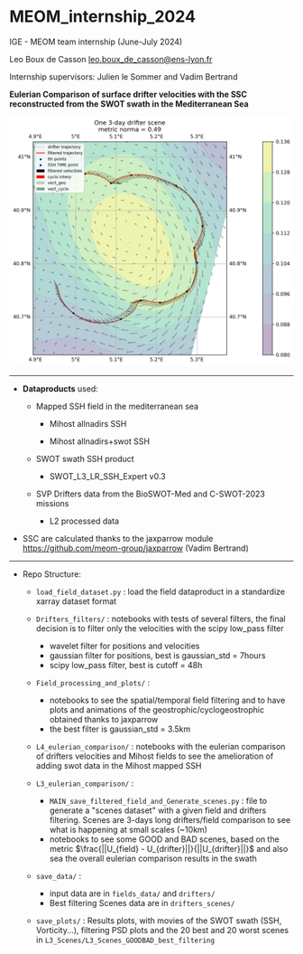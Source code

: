 # MEOM_internship_2024

IGE - MEOM team internship (June-July 2024)

Leo Boux de Casson leo.boux_de_casson@ens-lyon.fr

Internship supervisors: Julien le Sommer and Vadim Bertrand


**Eulerian Comparison of surface drifter velocities with the SSC reconstructed from the SWOT swath in the Mediterranean Sea**

![A 3-day drifter/field comparison](save_plots/L3_Scenes/L3_Scenes_GOODBAD_best_filtering/GOOD_norma_scene_13.png)

  ---

- **Dataproducts** used:  

	- Mapped SSH field in the mediterranean sea

		- Mihost allnadirs SSH

		- Mihost allnadirs+swot SSH

  
	- SWOT swath SSH product
		- SWOT_L3_LR_SSH_Expert v0.3

  
	- SVP Drifters data from the BioSWOT-Med and C-SWOT-2023 missions
		- L2 processed data

- SSC are calculated thanks to the jaxparrow module https://github.com/meom-group/jaxparrow (Vadim Bertrand)

---
- Repo Structure:
	- `load_field_dataset.py` : load the field dataproduct in a standardize xarray dataset format
	- `Drifters_filters/` : notebooks with tests of several  filters, the final decision is to filter only the velocities with the scipy low_pass filter
		
		- wavelet filter for positions and velocities
		- gaussian filter for positions, best is gaussian_std = 7hours 
		- scipy low_pass filter, best is cutoff = 48h
	
	- `Field_processing_and_plots/` : 
		- notebooks to see the spatial/temporal field filtering and to have plots and animations of the geostrophic/cyclogeostrophic obtained thanks to jaxparrow
		- the best filter is gaussian_std = 3.5km 

	-  `L4_eulerian_comparison/` : notebooks with the eulerian comparison of drifters velocities and Mihost fields to see the amelioration of adding swot data in the Mihost mapped SSH
	- `L3_eulerian_comparison/` :
		
		- 	 `MAIN_save_filtered_field_and_Generate_scenes.py` : file to generate a "scenes dataset" with a given field and drifters filtering. Scenes are 3-days long drifters/field comparison to see what is happening at small scales (~10km)
		- notebooks to see some GOOD and BAD scenes, based on the metric $\frac{||U_{field} - U_{drifter}||}{||U_{drifter}||}$ and also sea the overall eulerian comparison results in the swath

    - `save_data/` : 
	
		- input data are in `fields_data/` and `drifters/`
		- Best filtering Scenes data are in `drifters_scenes/`
    
	- `save_plots/` : Results plots, with movies of the SWOT swath (SSH, Vorticity...), filtering PSD plots and the 20 best and 20 worst scenes in `L3_Scenes/L3_Scenes_GOODBAD_best_filtering`




